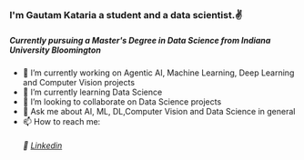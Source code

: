 ### I'm Gautam Kataria a student and a data scientist.✌️
##### Currently pursuing a Master's Degree in Data Science from Indiana University Bloomington

- 🔭 I’m currently working on Agentic AI, Machine Learning, Deep Learning and Computer Vision projects
- 🌱 I’m currently learning Data Science
- 👯 I’m looking to collaborate on Data Science projects
- 💬 Ask me about AI, ML, DL,Computer Vision and Data Science in general
- 📫 How to reach me: 
  ######   💠 [Linkedin](https://www.linkedin.com/in/gautam-kataria-1241b71a0/)

